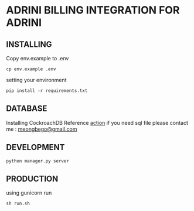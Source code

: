 # ADRINI BILLING INTEGRATION FOR ADRINI

## INSTALLING

Copy env.example to .env
```
cp env.example .env
```
setting your environment

```
pip install -r requirements.txt
```

## DATABASE
Installing CockroachDB Reference [action](https://www.cockroachlabs.com/docs/stable/deploy-cockroachdb-on-premises-insecure.html)
if you need sql file please contact me : meongbego@gmail.com

## DEVELOPMENT

```
python manager.py server
```

## PRODUCTION
using gunicorn run
```
sh run.sh
```